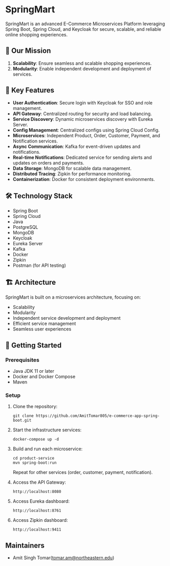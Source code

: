 # SpringMart

SpringMart is an advanced E-Commerce Microservices Platform leveraging Spring Boot, Spring Cloud, and Keycloak for secure, scalable, and reliable online shopping experiences.

## 🌟 Our Mission

1. **Scalability**: Ensure seamless and scalable shopping experiences.
2. **Modularity**: Enable independent development and deployment of services.

## 🚀 Key Features

- **User Authentication**: Secure login with Keycloak for SSO and role management.
- **API Gateway**: Centralized routing for security and load balancing.
- **Service Discovery**: Dynamic microservices discovery with Eureka Server.
- **Config Management**: Centralized configs using Spring Cloud Config.
- **Microservices**: Independent Product, Order, Customer, Payment, and Notification services.
- **Async Communication**: Kafka for event-driven updates and notifications.
- **Real-time Notifications**: Dedicated service for sending alerts and updates on orders and payments.
- **Data Storage**: MongoDB for scalable data management.
- **Distributed Tracing**: Zipkin for performance monitoring.
- **Containerization**: Docker for consistent deployment environments.

## 🛠️ Technology Stack

- Spring Boot
- Spring Cloud
- Java
- PostgreSQL
- MongoDB
- Keycloak
- Eureka Server
- Kafka
- Docker
- Zipkin
- Postman (for API testing)

## 🏗️ Architecture

SpringMart is built on a microservices architecture, focusing on:

- Scalability
- Modularity
- Independent service development and deployment
- Efficient service management
- Seamless user experiences

## 🚀 Getting Started

### Prerequisites

- Java JDK 11 or later
- Docker and Docker Compose
- Maven

### Setup

1. Clone the repository:
   ```
   git clone https://github.com/AmitTomar805/e-commerce-app-spring-boot.git
   ```

2. Start the infrastructure services:
   ```
   docker-compose up -d
   ```

3. Build and run each microservice:
   ```
   cd product-service
   mvn spring-boot:run
   ```
   Repeat for other services (order, customer, payment, notification).

4. Access the API Gateway:
   ```
   http://localhost:8080
   ```

5. Access Eureka dashboard:
   ```
   http://localhost:8761
   ```

6. Access Zipkin dashboard:
   ```
   http://localhost:9411
   ```
## Maintainers
- Amit Singh Tomar(tomar.am@northeastern.edu)